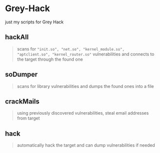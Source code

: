 # Grey-Hack
just my scripts for Grey Hack

## hackAll
> scans for `"init.so", "net.so", "kernel_module.so", "aptclient.so", "kernel_router.so"` vulnerabilities and connects to the target through the found one

## soDumper
> scans for library vulnerabilities and dumps the found ones into a file

## crackMails
> using previously discovered vulnerabilities, steal email addresses from target

## hack
> automatically hack the target and can dump vulnerabilities if needed
